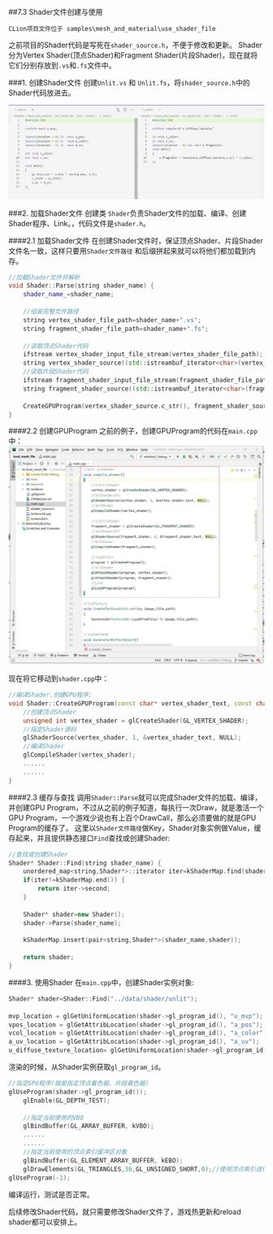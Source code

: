 ##7.3 Shader文件创建与使用

    CLion项目文件位于 samples\mesh_and_material\use_shader_file

之前项目的Shader代码是写死在`shader_source.h`，不便于修改和更新。
Shader分为Vertex Shader(顶点Shader)和Fragment Shader(片段Shader)，现在就将它们分别存放到`.vs`和`.fs`文件中。

###1. 创建Shader文件
创建`Unlit.vs` 和 `Unlit.fs`，将`shader_source.h`中的Shader代码放进去。

![](../../imgs/mesh_and_material/use_shader_file/vs_and_fs_file.jpg)


###2. 加载Shader文件
创建类 `Shader`负责Shader文件的加载、编译、创建Shader程序、Link。，代码文件是`shader.h`。

####2.1 加载Shader文件
在创建Shader文件时，保证顶点Shader、片段Shader文件名一致，这样只要用`Shader文件路径` 和后缀拼起来就可以将他们都加载到内存。

```c++
//加载Shader文件并解析
void Shader::Parse(string shader_name) {
    shader_name_=shader_name;

    //组装完整文件路径
    string vertex_shader_file_path=shader_name+".vs";
    string fragment_shader_file_path=shader_name+".fs";

    //读取顶点Shader代码
    ifstream vertex_shader_input_file_stream(vertex_shader_file_path);
    string vertex_shader_source((std::istreambuf_iterator<char>(vertex_shader_input_file_stream)),std::istreambuf_iterator<char>());
    //读取片段Shader代码
    ifstream fragment_shader_input_file_stream(fragment_shader_file_path);
    string fragment_shader_source((std::istreambuf_iterator<char>(fragment_shader_input_file_stream)),std::istreambuf_iterator<char>());

    CreateGPUProgram(vertex_shader_source.c_str(), fragment_shader_source.c_str());
}
```

####2.2 创建GPUProgram
之前的例子，创建GPUProgram的代码在`main.cpp`中：
![](../../imgs/mesh_and_material/use_shader_file/creategpuprogram_in_main_cpp.jpg)

现在将它移动到`shader.cpp`中：
```c++
//编译Shader,创建GPU程序;
void Shader::CreateGPUProgram(const char* vertex_shader_text, const char* fragment_shader_text) {
    //创建顶点Shader
    unsigned int vertex_shader = glCreateShader(GL_VERTEX_SHADER);
    //指定Shader源码
    glShaderSource(vertex_shader, 1, &vertex_shader_text, NULL);
    //编译Shader
    glCompileShader(vertex_shader);
    ......
    ......
}
```


####2.3 缓存与查找
调用`Shader::Parse`就可以完成Shader文件的加载、编译，并创建GPU Program，不过从之前的例子知道，每执行一次Draw，就是激活一个GPU Program，一个游戏少说也有上百个DrawCall，那么必须要做的就是GPU Program的缓存了。
这里以`Shader文件路径`做Key，Shader对象实例做Value，缓存起来，并且提供静态接口`Find`查找或创建Shader:
```c++
//查找或创建Shader
Shader* Shader::Find(string shader_name) {
    unordered_map<string,Shader*>::iterator iter=kShaderMap.find(shader_name);
    if(iter!=kShaderMap.end()) {
        return iter->second;
    }

    Shader* shader=new Shader();
    shader->Parse(shader_name);

    kShaderMap.insert(pair<string,Shader*>(shader_name,shader));

    return shader;
}
```

####3. 使用Shader
在`main.cpp`中，创建Shader实例对象:

```c++
Shader* shader=Shader::Find("../data/shader/unlit");

mvp_location = glGetUniformLocation(shader->gl_program_id(), "u_mvp");
vpos_location = glGetAttribLocation(shader->gl_program_id(), "a_pos");
vcol_location = glGetAttribLocation(shader->gl_program_id(), "a_color");
a_uv_location = glGetAttribLocation(shader->gl_program_id(), "a_uv");
u_diffuse_texture_location= glGetUniformLocation(shader->gl_program_id(), "u_diffuse_texture");
```

渲染的时候，从Shader实例获取`gl_program_id`。
```c++
//指定GPU程序(就是指定顶点着色器、片段着色器)
glUseProgram(shader->gl_program_id());
    glEnable(GL_DEPTH_TEST);

    //指定当前使用的VBO
    glBindBuffer(GL_ARRAY_BUFFER, kVBO);
    ......
    ......
    //指定当前使用的顶点索引缓冲区对象
    glBindBuffer(GL_ELEMENT_ARRAY_BUFFER, kEBO);
    glDrawElements(GL_TRIANGLES,36,GL_UNSIGNED_SHORT,0);//使用顶点索引进行绘制，最后的0表示数据偏移量。
glUseProgram(-1);
```

编译运行，测试是否正常。

后续修改Shader代码，就只需要修改Shader文件了，游戏热更新和reload shader都可以安排上。

